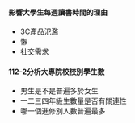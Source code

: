 #### 影響大學生每週讀書時間的理由  
* 3C產品氾濫
* 懶
* 社交需求
#### 112-2分析大專院校校別學生數
* 男生是不是普遍多於女生
* 一二三四年級生數量是否有關連性
* 哪一個進修別人數普遍最多
